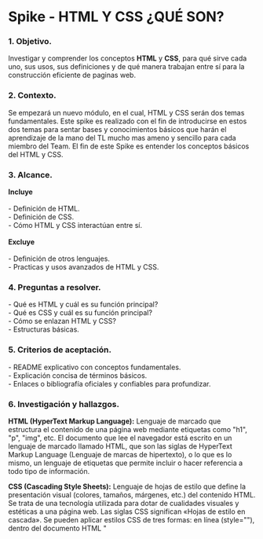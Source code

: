 <h1>Spike - HTML Y CSS ¿QUÉ SON?</h1>
<h3>1. Objetivo.</h3>
<p>Investigar y comprender los conceptos <b>HTML</b> y <b>CSS</b>, para qué sirve cada uno, sus usos, sus definiciones y de qué manera trabajan entre sí para la construcción eficiente de paginas web.</p>
<h3>2.  Contexto.</h3>
<p>Se empezará un nuevo módulo, en el cual, HTML y CSS serán dos temas fundamentales. Este spike es realizado con el fin de introducirse en estos dos temas para sentar bases y conocimientos básicos que harán el aprendizaje de la mano del TL mucho mas ameno y sencillo para cada miembro del Team. El fin de este Spike es entender los conceptos básicos del HTML y CSS.</p>
<h3>3. Alcance.</h3>
<p> <b>Incluye</b><br><br>- Definición de HTML.<br>- Definición de CSS.<br>- Cómo HTML y CSS interactúan entre sí.<br><br><b>Excluye</b><br><br>- Definición de otros lenguajes.<br>- Practicas y usos avanzados de HTML y CSS.</p>
<h3>4. Preguntas a resolver.</h3>
<p>- Qué es HTML y cuál es su función principal?<br>- Qué es CSS y cuál es su función principal?<br>- Cómo se enlazan HTML y CSS?<br>- Estructuras básicas.</p>
<h3>5. Criterios de aceptación.</h3>
<p>- README explicativo con conceptos fundamentales.<br>- Explicación concisa de términos básicos.<br>- Enlaces o bibliografía oficiales y confiables para profundizar.</p>
<h3>6. Investigación y hallazgos.</h3>
<p>
<b>HTML (HyperText Markup Language):</b> Lenguaje de marcado que estructura el contenido de una página web mediante etiquetas como "h1", "p", "img", etc.
El documento que lee el navegador está escrito en un lenguaje de marcado llamado HTML, que son las siglas de HyperText Markup Language (Lenguaje de marcas de hipertexto), o lo que es lo mismo, un lenguaje de etiquetas que permite incluir o hacer referencia a todo tipo de información.

<b>CSS (Cascading Style Sheets):</b> Lenguaje de hojas de estilo que define la presentación visual (colores, tamaños, márgenes, etc.) del contenido HTML. Se trata de una tecnología utilizada para dotar de cualidades visuales y estéticas a una página web. Las siglas CSS significan «Hojas de estilo en cascada». Se pueden aplicar estilos CSS de tres formas: en línea (style=""), dentro del documento HTML "<style>", o en un archivo externo "link". 

<b>CSS Y HTML:</b> Una página web es realmente un documento de texto. En dicho documento se escribe código HTML, con el que se que crea el contenido de una web. Por otro lado, existe el código CSS, que unido al código HTML permite darle forma, color, posición (y otras características visuales) a un documento web. HTML define el “qué” y CSS el “cómo se ve”.

Ejemplo:
![Imagen ejemplo HTML](/home/coders/Escritorio/Mslv/imgs/WhatsApp Image 2025-05-14 at 7.50.06 AM.jpeg)
</p> 
<!-- git add .
git commit -m "spike"
git push origin main -->